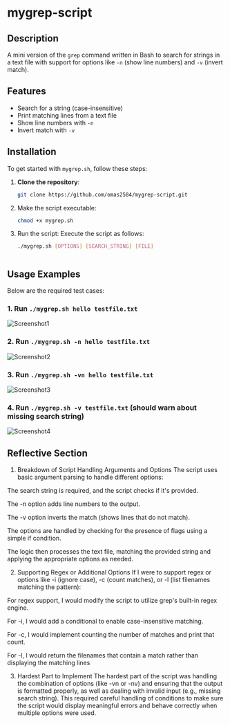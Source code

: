 # mygrep-script

## Description
A mini version of the `grep` command written in Bash to search for strings in a text file with support for options like `-n` (show line numbers) and `-v` (invert match).

## Features
- Search for a string (case-insensitive)
- Print matching lines from a text file
- Show line numbers with `-n`
- Invert match with `-v`

## Installation
To get started with `mygrep.sh`, follow these steps:

1. **Clone the repository**:
   ```bash
   git clone https://github.com/omas2584/mygrep-script.git

2. Make the script executable:
   ```bash   
   chmod +x mygrep.sh

3. Run the script: Execute the script as follows:
   ```bash
   ./mygrep.sh [OPTIONS] [SEARCH_STRING] [FILE]



## Usage Examples

Below are the required test cases:

### 1. Run `./mygrep.sh hello testfile.txt`
![Screenshot1](screenshots/screenshot1.png)

### 2. Run `./mygrep.sh -n hello testfile.txt`
![Screenshot2](screenshots/screenshot2.png)

### 3. Run `./mygrep.sh -vn hello testfile.txt`
![Screenshot3](screenshots/screenshot3.png)

### 4. Run `./mygrep.sh -v testfile.txt` (should warn about missing search string)
![Screenshot4](screenshots/screenshot4.png)

## Reflective Section

1. Breakdown of Script Handling Arguments and Options
The script uses basic argument parsing to handle different options:

The search string is required, and the script checks if it's provided.

The -n option adds line numbers to the output.

The -v option inverts the match (shows lines that do not match).

The options are handled by checking for the presence of flags using a simple if condition.

The logic then processes the text file, matching the provided string and applying the appropriate options as needed.

2. Supporting Regex or Additional Options
If I were to support regex or options like -i (ignore case), -c (count matches), or -l (list filenames matching the pattern):

For regex support, I would modify the script to utilize grep's built-in regex engine.

For -i, I would add a conditional to enable case-insensitive matching.

For -c, I would implement counting the number of matches and print that count.

For -l, I would return the filenames that contain a match rather than displaying the matching lines

3. Hardest Part to Implement
The hardest part of the script was handling the combination of options (like -vn or -nv) and ensuring that the output is formatted properly, as well as dealing with invalid input (e.g., missing search string). This required careful handling of conditions to make sure the script would display meaningful errors and behave correctly when multiple options were used.